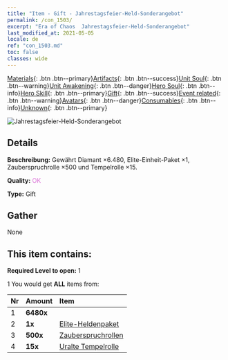```yaml
---
title: "Item - Gift - Jahrestagsfeier-Held-Sonderangebot"
permalink: /con_1503/
excerpt: "Era of Chaos  Jahrestagsfeier-Held-Sonderangebot"
last_modified_at: 2021-05-05
locale: de
ref: "con_1503.md"
toc: false
classes: wide
---
```

 [Materials](/ItemsDE/){: .btn .btn--primary}[Artifacts](/ItemsDE/Artifacts/){: .btn .btn--success}[Unit Soul](/ItemsDE/UnitSoul/){: .btn .btn--warning}[Unit Awakening](/ItemsDE/UnitAwakening/){: .btn .btn--danger}[Hero Soul](/ItemsDE/HeroSoul/){: .btn .btn--info}[Hero Skill](/ItemsDE/HeroSkill/){: .btn .btn--primary}[Gift](/ItemsDE/Gift/){: .btn .btn--success}[Event related](/ItemsDE/Events/){: .btn .btn--warning}[Avatars](/ItemsDE/Avatars/){: .btn .btn--danger}[Consumables](/ItemsDE/Consumables/){: .btn .btn--info}[Unknown](/ItemsDE/Unknown/){: .btn .btn--primary}

 ![Jahrestagsfeier-Held-Sonderangebot](/images/t/i_907117.png)

## Details
 **Beschreibung:** Gewährt Diamant ×6.480, Elite-Einheit-Paket ×1, Zauberspruchrolle ×500 und Tempelrolle ×15.

 **Quality:** <span style="color: #DA70D6">OK</span>

 **Type:** Gift

## Gather

  None

## This item contains:

 **Required Level to open:** 1

 1 You would get **ALL** items  from:

  | Nr | Amount |     Item    |
  |:---|:-------|:------------|
  | 1 |  **6480x** | <i class="fas fa-gem"/> |  | 
  | 2 |  **1x** | [Elite-Heldenpaket](/ItemsDE/con_1358/) |  | 
  | 3 |  **500x** | [Zauberspruchrollen](/ItemsDE/con_694/) |  | 
  | 4 |  **15x** | [Uralte Tempelrolle](/ItemsDE/con_697/) |  | 
